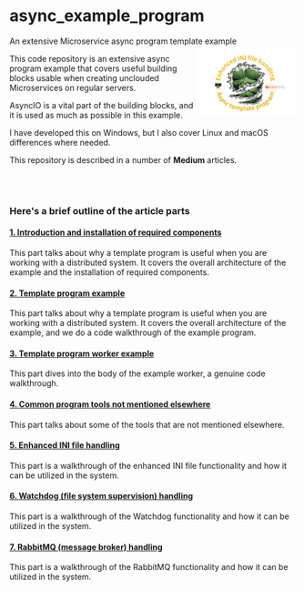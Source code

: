 # async_example_program

 An extensive Microservice async program template example
<img width="35%" align="right" src="static/async_template_prog.png" alt=""/>

This code repository is an extensive async program example that covers useful building blocks
usable when creating unclouded Microservices on regular servers.

AsyncIO is a vital part of the building blocks, and it is used as much as possible in this example.

I have developed this on Windows, but I also cover Linux and macOS differences where needed.

This repository is described in a number of **Medium** articles.

<br><br>

### Here's a brief outline of the article parts

#### [1. Introduction and installation of required components](https://medium.com/@wilde.consult/async-template-program-using-watchdog-rabbitmq-ini-file-deluxe-part1-7e32abf0d417)
This part talks about why a template program is useful when you are working with a distributed system. 
It covers the overall architecture of the example and the installation of required components.

#### [2. Template program example](https://medium.com/@wilde.consult/async-template-program-using-watchdog-rabbitmq-ini-file-deluxe-part2-788042a4c8f1)
This part talks about why a template program is useful when you are working with a distributed system. 
It covers the overall architecture of the example, and we do a code walkthrough of the example program.

#### [3. Template program worker example](https://medium.com/@wilde.consult/async-template-program-using-watchdog-rabbitmq-ini-file-deluxe-part3-d0d6890ea98)
This part dives into the body of the example worker, a genuine code walkthrough.

#### [4. Common program tools not mentioned elsewhere](https://medium.com/@wilde.consult/async-template-program-using-watchdog-rabbitmq-ini-file-deluxe-part4-dce93af95b16)
This part talks about some of the tools that are not mentioned elsewhere.

#### [5. Enhanced INI file handling](https://medium.com/@wilde.consult/async-template-program-using-watchdog-rabbitmq-ini-file-deluxe-part5-a04968d7ee9e)
This part is a walkthrough of the enhanced INI file functionality and how it can be utilized in the system.

#### [6. Watchdog (file system supervision) handling](https://medium.com/@wilde.consult/async-template-program-using-watchdog-rabbitmq-ini-file-deluxe-part6-4992321bc35f)
This part is a walkthrough of the Watchdog functionality and how it can be utilized in the system.

#### [7. RabbitMQ (message broker) handling](https://medium.com/@wilde.consult/async-template-program-using-watchdog-rabbitmq-ini-file-deluxe-part7-83fd142dc60a)
This part is a walkthrough of the RabbitMQ functionality and how it can be utilized in the system. 
